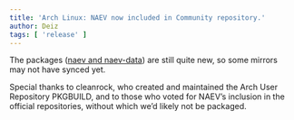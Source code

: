 ```yaml
---
title: 'Arch Linux: NAEV now included in Community repository.'
author: Deiz
tags: [ 'release' ]
---
```


The packages ([naev and naev-data](https://archlinux.org/packages/?q=naev)) are still quite new, so some mirrors may not have synced yet.

Special thanks to cleanrock, who created and maintained the Arch User Repository PKGBUILD, and to those who voted for NAEV’s inclusion in the official repositories, without which we’d likely not be packaged.
